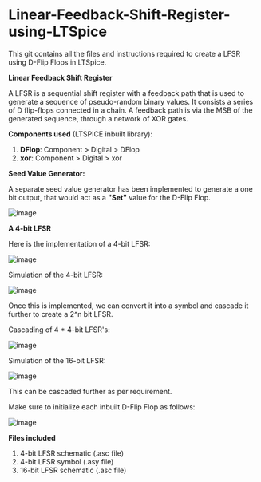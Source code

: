 # Linear-Feedback-Shift-Register-using-LTSpice
This git contains all the files and instructions required to create a LFSR using D-Flip Flops in LTSpice.

**Linear Feedback Shift Register**

A LFSR is a sequential shift register with a feedback path that is used to generate a sequence of pseudo-random binary values. It consists a series of D flip-flops 
connected in a chain. A feedback path is via the MSB of the generated sequence, through a network of XOR gates.

**Components used** (LTSPICE inbuilt library):
1. **DFlop**: Component > Digital > DFlop
2. **xor**: Component > Digital > xor

**Seed Value Generator:**

A separate seed value generator has been implemented to generate a one bit output, that would act as a **"Set"** value for the D-Flip Flop.

![image](https://github.com/dhrupad-u/Linear-Feedback-Shift-Register-using-LTSpice/assets/42469685/e3a6124e-3344-48f8-9dd6-6f33af5244eb)

**A 4-bit LFSR**

Here is the implementation of a 4-bit LFSR:

![image](https://github.com/dhrupad-u/Linear-Feedback-Shift-Register-using-LTSpice/assets/42469685/fa4c103f-eec9-4791-87f7-640242f9c688)

Simulation of the 4-bit LFSR:

![image](https://github.com/dhrupad-u/Linear-Feedback-Shift-Register-using-LTSpice/assets/42469685/1841c772-d1cc-4bad-a23e-3b3b3b9cfd77)

Once this is implemented, we can convert it into a symbol and cascade it further to create a 2^n bit LFSR.

Cascading of 4 * 4-bit LFSR's:

![image](https://github.com/dhrupad-u/Linear-Feedback-Shift-Register-using-LTSpice/assets/42469685/027ebccb-78dd-4c70-9aa0-13b5e961d4e9)

Simulation of the 16-bit LFSR:

![image](https://github.com/dhrupad-u/Linear-Feedback-Shift-Register-using-LTSpice/assets/42469685/72b19ca4-a1b8-4e14-a786-2cf59629f09c)

This can be cascaded further as per requirement. 

Make sure to initialize each inbuilt D-Flip Flop as follows:

![image](https://github.com/dhrupad-u/Linear-Feedback-Shift-Register-using-LTSpice/assets/42469685/2420f395-7b80-4eaa-8625-7e2eae6a9c73)

**Files included**
1. 4-bit LFSR schematic (.asc file)
2. 4-bit LFSR symbol (.asy file)
3. 16-bit LFSR schematic (.asc file)



